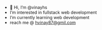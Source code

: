 - 👋 Hi, I’m @vinayhs
-  I’m interested in fullstack web development 
-  I’m currently learning web development 
- reach me @ hvinay87@gmil.com

